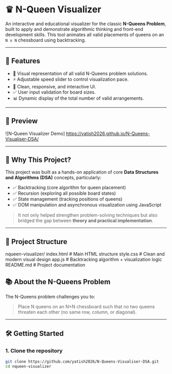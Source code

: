 # ♛ N-Queen Visualizer

An interactive and educational visualizer for the classic **N-Queens Problem**, built to apply and demonstrate algorithmic thinking and front-end development skills. This tool animates all valid placements of queens on an `N x N` chessboard using backtracking.

---

## 🚀 Features

- 🎯 Visual representation of all valid N-Queens problem solutions.
- ⚡ Adjustable speed slider to control visualization pace.
- 👑 Clean, responsive, and interactive UI.
- ✅ User input validation for board sizes.
- 📊 Dynamic display of the total number of valid arrangements.

---

## 📸 Preview

![N-Queen Visualizer Demo] https://yatish2026.github.io/N-Queens-Visualiser-DSA/

---

## 🧠 Why This Project?

This project was built as a hands-on application of core **Data Structures and Algorithms (DSA)** concepts, particularly:

- ✅ Backtracking (core algorithm for queen placement)
- ✅ Recursion (exploring all possible board states)
- ✅ State management (tracking positions of queens)
- ✅ DOM manipulation and asynchronous visualization using JavaScript

> It not only helped strengthen problem-solving techniques but also bridged the gap between **theory and practical implementation**.

---

## 📂 Project Structure
nqueen-visualizer/
 index.html # Main HTML structure
 style.css # Clean and modern visual design
 app.js # Backtracking algorithm + visualization logic
 README.md # Project documentation



## 📚 About the N-Queens Problem

The N-Queens problem challenges you to:
> Place N queens on an N×N chessboard such that no two queens threaten each other (no same row, column, or diagonal).

---

## 🛠️ Getting Started

### 1. Clone the repository

```bash
git clone https://github.com/yatish2026/N-Queens-Visualiser-DSA.git
cd nqueen-visualizer
